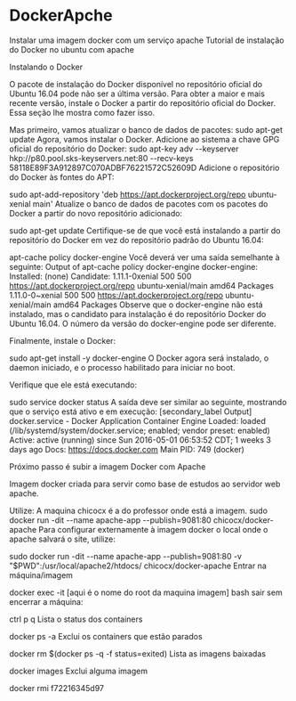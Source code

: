 # DockerApche
Instalar uma imagem docker com um serviço apache
Tutorial de instalação do Docker no ubuntu com apache

Instalando o Docker

O pacote de instalação do Docker disponível no repositório oficial do Ubuntu 16.04 pode não ser a última versão. Para obter a maior e mais recente versão, instale o Docker a partir do repositório oficial do Docker. Essa seção lhe mostra como fazer isso.

Mas primeiro, vamos atualizar o banco de dados de pacotes: sudo apt-get update Agora, vamos instalar o Docker. Adicione ao sistema a chave GPG oficial do repositório do Docker: sudo apt-key adv --keyserver hkp://p80.pool.sks-keyservers.net:80 --recv-keys 58118E89F3A912897C070ADBF76221572C52609D Adicione o repositório do Docker às fontes do APT:

sudo apt-add-repository 'deb https://apt.dockerproject.org/repo ubuntu-xenial main' Atualize o banco de dados de pacotes com os pacotes do Docker a partir do novo repositório adicionado:

sudo apt-get update Certifique-se de que você está instalando a partir do repositório do Docker em vez do repositório padrão do Ubuntu 16.04:

apt-cache policy docker-engine Você deverá ver uma saída semelhante à seguinte: Output of apt-cache policy docker-engine docker-engine: Installed: (none) Candidate: 1.11.1-0xenial 500 500 https://apt.dockerproject.org/repo ubuntu-xenial/main amd64 Packages 1.11.0-0~xenial 500 500 https://apt.dockerproject.org/repo ubuntu-xenial/main amd64 Packages Observe que o docker-engine não está instalado, mas o candidato para instalação é do repositório Docker do Ubuntu 16.04. O número da versão do docker-engine pode ser diferente.

Finalmente, instale o Docker:

sudo apt-get install -y docker-engine O Docker agora será instalado, o daemon iniciado, e o processo habilitado para iniciar no boot.

Verifique que ele está executando:

sudo service docker status A saída deve ser similar ao seguinte, mostrando que o serviço está ativo e em execução: [secondary_label Output] docker.service - Docker Application Container Engine Loaded: loaded (/lib/systemd/system/docker.service; enabled; vendor preset: enabled) Active: active (running) since Sun 2016-05-01 06:53:52 CDT; 1 weeks 3 days ago Docs: https://docs.docker.com Main PID: 749 (docker)

Próximo passo é subir a imagem Docker com Apache

Imagem docker criada para servir como base de estudos ao servidor web apache.

Utilize: A maquina chicocx é a do professor onde está a imagem. sudo docker run -dit --name apache-app --publish=9081:80 chicocx/docker-apache Para configurar externamente à imagem docker o local onde o apache salvará o site, utilize:

sudo docker run -dit --name apache-app --publish=9081:80 -v "$PWD":/usr/local/apache2/htdocs/ chicocx/docker-apache Entrar na máquina/imagem

docker exec -it [aqui é o nome do root da maquina imagem] bash sair sem encerrar a máquina:

ctrl p q Lista o status dos containers

docker ps -a Exclui os containers que estão parados

docker rm $(docker ps -q -f status=exited) Lista as imagens baixadas

docker images Exclui alguma imagem

docker rmi f72216345d97
